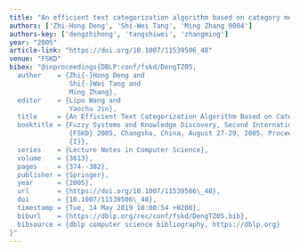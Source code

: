 ```yaml
---
title: "An efficient text categorization algorithm based on category memberships"
authors: ['Zhi-Hong Deng', 'Shi-Wei Tang', 'Ming Zhang 0004']
authors-key: ['dengzhihong', 'tangshiwei', 'zhangming']
year: "2005"
article-link: "https://doi.org/10.1007/11539506_48"
venue: "FSKD"
bibex: "@inproceedings{DBLP:conf/fskd/DengTZ05,
  author    = {Zhi{-}Hong Deng and
               Shi{-}Wei Tang and
               Ming Zhang},
  editor    = {Lipo Wang and
               Yaochu Jin},
  title     = {An Efficient Text Categorization Algorithm Based on Category Memberships},
  booktitle = {Fuzzy Systems and Knowledge Discovery, Second International Conference,
               {FSKD} 2005, Changsha, China, August 27-29, 2005, Proceedings, Part
               {I}},
  series    = {Lecture Notes in Computer Science},
  volume    = {3613},
  pages     = {374--382},
  publisher = {Springer},
  year      = {2005},
  url       = {https://doi.org/10.1007/11539506\_48},
  doi       = {10.1007/11539506\_48},
  timestamp = {Tue, 14 May 2019 10:00:54 +0200},
  biburl    = {https://dblp.org/rec/conf/fskd/DengTZ05.bib},
  bibsource = {dblp computer science bibliography, https://dblp.org}
}"
---
```

